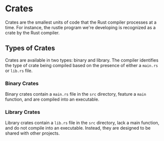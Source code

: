 # Crates

Crates are the smallest units of code that the Rust compiler processes at a
time. For instance, the rustle program we're developing is recognized as a crate
by the Rust compiler.

## Types of Crates

Crates are available in two types: binary and library. The compiler identifies
the type of crate being compiled based on the presence of either a `main.rs` or
`lib.rs` file.

### Binary Crates

Binary crates contain a `main.rs` file in the `src` directory, feature a `main`
function, and are compiled into an executable.

### Library Crates

Library crates contain a `lib.rs` file in the `src` directory, lack a main
function, and do not compile into an executable. Instead, they are designed to
be shared with other projects.

